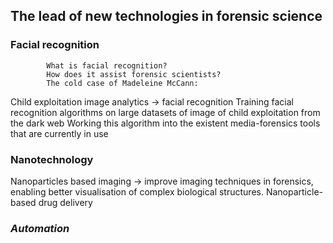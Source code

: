 ## The lead of new technologies in forensic science 
### **Facial recognition**
            What is facial recognition? 
            How does it assist forensic scientists? 
            The cold case of Madeleine McCann:
Child exploitation image analytics → facial recognition 
Training facial recognition algorithms on large datasets of image of child exploitation from the dark web
Working this algorithm into the existent media-forensics tools that are currently in use

### **Nanotechnology**
Nanoparticles based imaging → improve imaging techniques in forensics, enabling better visualisation of complex biological structures. 
Nanoparticle-based drug delivery
### ***Automation***
